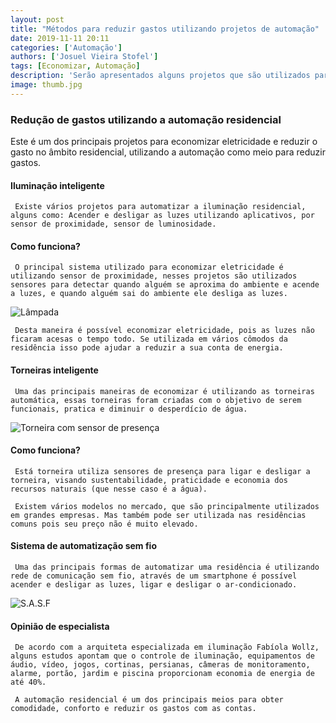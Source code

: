 ```yaml
---
layout: post
title: "Métodos para reduzir gastos utilizando projetos de automação"
date: 2019-11-11 20:11
categories: ['Automação']
authors: ['Josuel Vieira Stofel']
tags: [Economizar, Automação]
description: 'Serão apresentados alguns projetos que são utilizados para economizar gastos na questão de eletricidade, água em um residência'
image: thumb.jpg
---
```


### Redução de gastos utilizando a automação residencial

   Este é um dos principais projetos para economizar eletricidade e reduzir o gasto no âmbito residencial, utilizando a automação como meio para reduzir gastos.

#### Iluminação inteligente

     Existe vários projetos para automatizar a iluminação residencial, alguns como: Acender e desligar as luzes utilizando aplicativos, por sensor de proximidade, sensor de luminosidade.

#### Como funciona?

     O principal sistema utilizado para economizar eletricidade é utilizando sensor de proximidade, nesses projetos são utilizados sensores para detectar quando alguém se aproxima do ambiente e acende a luzes, e quando alguém sai do ambiente ele desliga as luzes.

![Lâmpada](/42/images/thumbs/Lampada.webp)

     Desta maneira é possível economizar eletricidade, pois as luzes não ficaram acesas o tempo todo. Se utilizada em vários cômodos da residência isso pode ajudar a reduzir a sua conta de energia.

#### Torneiras inteligente

     Uma das principais maneiras de economizar é utilizando as torneiras automática, essas torneiras foram criadas com o objetivo de serem funcionais, pratica e diminuir o desperdício de água.

![Torneira com sensor de presença](/42/images/thumbs/Torneira.jpg)

#### Como funciona?

     Está torneira utiliza sensores de presença para ligar e desligar a torneira, visando sustentabilidade, praticidade e economia dos recursos naturais (que nesse caso é a água).

     Existem vários modelos no mercado, que são principalmente utilizados em grandes empresas. Mas também pode ser utilizada nas residências comuns pois seu preço não é muito elevado.

#### Sistema de automatização sem fio

     Uma das principais formas de automatizar uma residência é utilizando rede de comunicação sem fio, através de um smartphone é possível acender e desligar as luzes, ligar e desligar o ar-condicionado.

![S.A.S.F](/42/images/thumbs/SemFio.jpg)

#### Opinião de especialista

     De acordo com a arquiteta especializada em iluminação Fabíola Wollz, alguns estudos apontam que o controle de iluminação, equipamentos de áudio, vídeo, jogos, cortinas, persianas, câmeras de monitoramento, alarme, portão, jardim e piscina proporcionam economia de energia de até 40%.

     A automação residencial é um dos principais meios para obter comodidade, conforto e reduzir os gastos com as contas.
